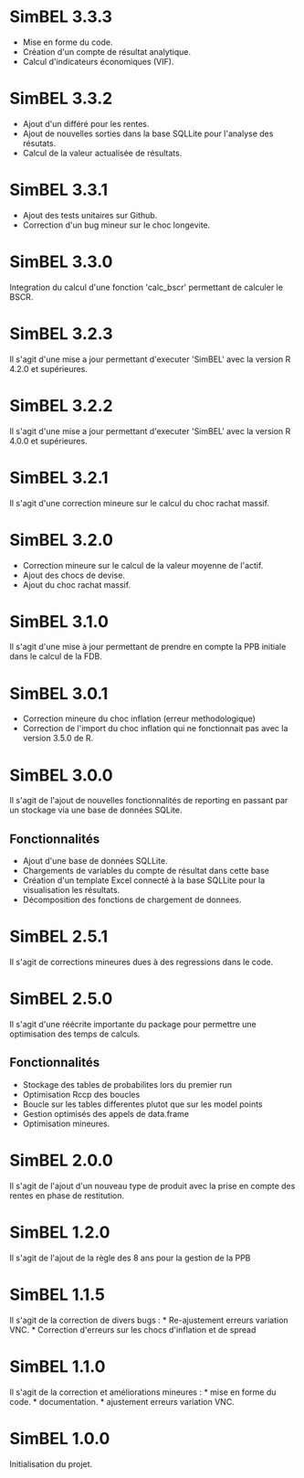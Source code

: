 # SimBEL 3.3.3

-   Mise en forme du code. 
-   Création d'un compte de résultat analytique.
-   Calcul d'indicateurs économiques (VIF).


# SimBEL 3.3.2

-   Ajout d'un différé pour les rentes.
-   Ajout de nouvelles sorties dans la base SQLLite pour l'analyse des résutats.
-   Calcul de la valeur actualisée de résultats.

# SimBEL 3.3.1

-   Ajout des tests unitaires sur Github.
-   Correction d'un bug mineur sur le choc longevite.

# SimBEL 3.3.0

Integration du calcul d'une fonction 'calc_bscr' permettant de calculer le BSCR.

# SimBEL 3.2.3

Il s'agit d'une mise a jour permettant d'executer 'SimBEL' avec la version R 4.2.0 et supérieures.

# SimBEL 3.2.2

Il s'agit d'une mise a jour permettant d'executer 'SimBEL' avec la version R 4.0.0 et supérieures.

# SimBEL 3.2.1

Il s'agit d'une correction mineure sur le calcul du choc rachat massif.

# SimBEL 3.2.0

-   Correction mineure sur le calcul de la valeur moyenne de l'actif.
-   Ajout des chocs de devise.
-   Ajout du choc rachat massif.

# SimBEL 3.1.0

Il s'agit d'une mise à jour permettant de prendre en compte la PPB initiale dans le calcul de la FDB.

# SimBEL 3.0.1

-   Correction mineure du choc inflation (erreur methodologique)
-   Correction de l'import du choc inflation qui ne fonctionnait pas avec la version 3.5.0 de R.

# SimBEL 3.0.0

Il s'agit de l'ajout de nouvelles fonctionnalités de reporting en passant par un stockage via une base de données SQLite.

## Fonctionnalités

-   Ajout d'une base de données SQLLite.
-   Chargements de variables du compte de résultat dans cette base
-   Création d'un template Excel connecté à la base SQLLite pour la visualisation les résultats.
-   Décomposition des fonctions de chargement de donnees.

# SimBEL 2.5.1

Il s'agit de corrections mineures dues à des regressions dans le code.

# SimBEL 2.5.0

Il s'agit d'une réécrite importante du package pour permettre une optimisation des temps de calculs.

## Fonctionnalités

-   Stockage des tables de probabilites lors du premier run
-   Optimisation Rccp des boucles
-   Boucle sur les tables differentes plutot que sur les model points
-   Gestion optimisés des appels de data.frame
-   Optimisation mineures.

# SimBEL 2.0.0

Il s'agit de l'ajout d'un nouveau type de produit avec la prise en compte des rentes en phase de restitution.

# SimBEL 1.2.0

Il s'agit de l'ajout de la règle des 8 ans pour la gestion de la PPB

# SimBEL 1.1.5

Il s'agit de la correction de divers bugs : \* Re-ajustement erreurs variation VNC. \* Correction d'erreurs sur les chocs d'inflation et de spread

# SimBEL 1.1.0

Il s'agit de la correction et améliorations mineures : \* mise en forme du code. \* documentation. \* ajustement erreurs variation VNC.

# SimBEL 1.0.0

Initialisation du projet.

